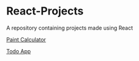 # React-Projects

A repository containing projects made using React

[Paint Calculator](https://paint-calculator-app.netlify.app/)

[Todo App](https://react-todo-app-dev.netlify.app)
